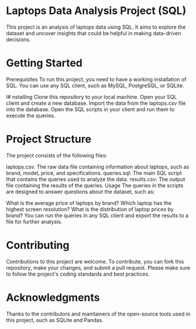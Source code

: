 # Laptops Data Analysis Project (SQL)
This project is an analysis of laptops data using SQL. It aims to explore the dataset and uncover insights that could be helpful in making data-driven decisions.

# Getting Started
Prerequisites
To run this project, you need to have a working installation of SQL. You can use any SQL client, such as MySQL, PostgreSQL, or SQLite.

I# nstalling
Clone this repository to your local machine.
Open your SQL client and create a new database.
Import the data from the laptops.csv file into the database.
Open the SQL scripts in your client and run them to execute the queries.
# Project Structure
The project consists of the following files:

laptops.csv: The raw data file containing information about laptops, such as brand, model, price, and specifications.
queries.sql: The main SQL script that contains the queries used to analyze the data.
results.csv: The output file containing the results of the queries.
Usage
The queries in the scripts are designed to answer questions about the dataset, such as:

What is the average price of laptops by brand?
Which laptop has the highest screen resolution?
What is the distribution of laptop prices by brand?
You can run the queries in any SQL client and export the results to a file for further analysis.

# Contributing
Contributions to this project are welcome. To contribute, you can fork this repository, make your changes, and submit a pull request. Please make sure to follow the project's coding standards and best practices.


# Acknowledgments

Thanks to the contributors and maintainers of the open-source tools used in this project, such as SQLite and Pandas.
